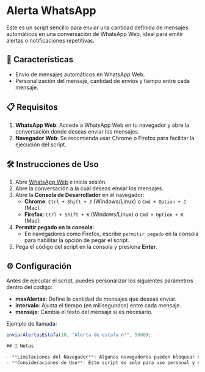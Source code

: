 # Alerta WhatsApp

Este es un script sencillo para enviar una cantidad definida de mensajes automáticos en una conversación de WhatsApp Web, ideal para emitir alertas o notificaciones repetitivas.

## 🚀 Características

- Envío de mensajes automáticos en WhatsApp Web.
- Personalización del mensaje, cantidad de envíos y tiempo entre cada mensaje.

## 📋 Requisitos

1. **WhatsApp Web**: Accede a WhatsApp Web en tu navegador y abre la conversación donde deseas enviar los mensajes.
2. **Navegador Web**: Se recomienda usar Chrome o Firefox para facilitar la ejecución del script.

## 🛠 Instrucciones de Uso

1. Abre [WhatsApp Web](https://web.whatsapp.com/) e inicia sesión.
2. Abre la conversación a la cual deseas enviar los mensajes.
3. Abre la **Consola de Desarrollador** en el navegador:
   - **Chrome**: `Ctrl + Shift + J` (Windows/Linux) o `Cmd + Option + J` (Mac).
   - **Firefox**: `Ctrl + Shift + K` (Windows/Linux) o `Cmd + Option + K` (Mac).
4. **Permitir pegado en la consola**:
   - En navegadores como Firefox, escribe `permitir pegado` en la consola para habilitar la opción de pegar el script.
5. Pega el código del script en la consola y presiona **Enter**.

## ⚙️ Configuración

Antes de ejecutar el script, puedes personalizar los siguientes parámetros dentro del código:

- **maxAlertas**: Define la cantidad de mensajes que deseas enviar.
- **intervalo**: Ajusta el tiempo (en milisegundos) entre cada mensaje.
- **mensaje**: Cambia el texto del mensaje si es necesario.

Ejemplo de llamada:
```javascript
enviarAlertasEstafa(10, "Alerta de estafa n°", 5000);

## 🚧 Notas

- **Limitaciones del Navegador**: Algunos navegadores pueden bloquear scripts por seguridad. Asegúrate de habilitar la ejecución de scripts si es necesario.
- **Consideraciones de Uso**: Este script es solo para uso personal y no debe utilizarse para spam o usos indebidos que vayan en contra de los términos de servicio de WhatsApp.